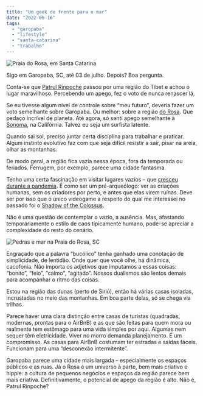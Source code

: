 ```yaml
---
title: "Um geek de frente para o mar"
date: "2022-06-16"
tags: 
  - "garopaba"
  - "lifestyle"
  - "santa-catarina"
  - "trabalho"
---
```


![Praia do Rosa, em Santa Catarina](https://eduf.me/wp-content/uploads/2022/06/rosa02.webp)

Sigo em Garopaba, SC, até 03 de julho. Depois? Boa pergunta.

Conta-se que [Patrul Rinpoche](https://en.wikipedia.org/wiki/Patrul_Rinpoche) passou por uma região do Tibet e achou o lugar maravilhoso. Percebendo um apego, fez o voto de nunca renascer lá.

Se eu tivesse algum nível de controle sobre “meu futuro”, deveria fazer um voto semelhante sobre Garopaba. Ou melhor: sobre a região [do Rosa](https://www.praiadorosa.imb.br/). Que pedaço incrível de planeta. Até agora, só senti apego semelhante à [Sonoma](https://www.sonomacounty.com/), na Califórnia. Talvez eu seja um surfista latente.

Quando sai sol, preciso juntar certa disciplina para trabalhar e praticar. Algum instinto evolutivo faz com que seja difícil resistir a sair, pisar na areia, olhar as montanhas.

De modo geral, a região fica vazia nessa época, fora da temporada ou feriados. Ferrugem, por exemplo, parece uma cidade fantasma.

Tenho uma certa fascinação em visitar lugares vazios – que [cresceu durante a pandemia](https://tv.apple.com/br/movie/o-ano-em-que-a-terra-mudou/umc.cmc.3fob3t7nfhehpb3ilgynzxmnu). É como ser um pré-arqueólogo: ver as criações humanas, sem os criadores por perto, e antes que elas virem ruínas. Deve ser por isso que o único videogame a respeito do qual me interessei no passado foi o [Shadow of the Colossus](https://en.wikipedia.org/wiki/Shadow_of_the_Colossus).

Não é uma questão de contemplar o vazio, a ausência. Mas, afastando temporariamente o estilo de caos tipicamente humano, pode-se apreciar a complexidade do resto do cenário.

![Pedras e mar na Praia do Rosa, SC](https://eduf.me/wp-content/uploads/2022/06/rosa01.webp)

Engraçado que a palavra “bucólico” tenha ganhado uma conotação de simplicidade, de lentidão. Onde quer que você olhe, há dinâmica, cacofonia. Não importa os adjetivos que imputamos a essas coisas: “bonito”, “feio”, “calmo”, “agitado”. Nossos dualismos são lentos demais para acompanhar o ritmo das coisas.

Estou na região das dunas (perto de Siriú), então há várias casas isoladas, incrustadas no meio das montanhas. Em boa parte delas, só se chega via trilhas.

Parece haver uma clara distinção entre casas de turistas (quadradas, modernas, prontas para o AirBnB) e as que são feitas para quem mora ou realmente tem estômago para uma vida simples por aqui. Algumas nem sequer têm eletricidade. Viver no morro demanda planejamento. É um compromisso. As casas para AirBnB costumam ter estradas e saídas fáceis. Funcionam para uma “desconexão intermitente”.

Garopaba parece uma cidade mais largada – especialmente os espaços públicos e as ruas. Já o Rosa é um universo à parte, bem mais criativo e hippie: a cultura de pequenos negócios e espaços da região parece bem mais criativa. Definitivamente, o potencial de apego da região é alto. Não é, Patrul Rinpoche?
